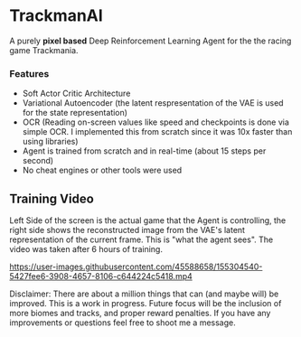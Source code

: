 # TrackmanAI

A purely **pixel based** Deep Reinforcement Learning Agent for the the racing game Trackmania.
### Features
- Soft Actor Critic Architecture
- Variational Autoencoder (the latent respresentation of the VAE is used for the state representation)
- OCR (Reading on-screen values like speed and checkpoints is
done via simple OCR. I implemented this from scratch since it was 10x faster than using libraries)
- Agent is trained from scratch and in real-time (about 15 steps per second)
- No cheat engines or other tools were used

## Training Video
Left Side of the screen is the actual game that the Agent is controlling, the right side shows the reconstructed image from the VAE's latent representation of the current frame. This is "what the agent sees". The video was taken after 6 hours of training.


https://user-images.githubusercontent.com/45588658/155304540-5427fee6-3908-4657-8106-c644224c5418.mp4




Disclaimer: There are about a million things that can (and maybe will) be improved. This is a work in progress.
Future focus will be the inclusion of more biomes and tracks, and proper reward penalties. If you have any improvements or questions
feel free to shoot me a message.

